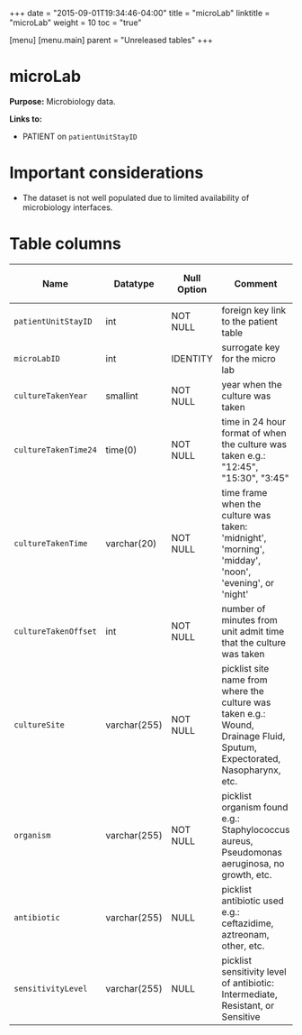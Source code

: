 +++
date = "2015-09-01T19:34:46-04:00"
title = "microLab"
linktitle = "microLab"
weight = 10
toc = "true"

[menu]
  [menu.main]
    parent = "Unreleased tables"
+++

# microLab

**Purpose:** Microbiology data.

**Links to:**

* PATIENT on `patientUnitStayID`

# Important considerations

* The dataset is not well populated due to limited availability of microbiology interfaces.

# Table columns

Name | Datatype | Null Option | Comment | Is Key | Stored Transformed Created
---- | ---- | ---- | ---- | ---- | ----
`patientUnitStayID` | int | NOT NULL | foreign key link to the patient table | FK | C
`microLabID` | int | IDENTITY | surrogate key for the micro lab | PK | C
`cultureTakenYear` | smallint | NOT NULL | year when the culture was taken |  | T
`cultureTakenTime24` | time(0) | NOT NULL | time in 24 hour format of when the culture was taken e.g.: "12:45", "15:30", "3:45" |  | T
`cultureTakenTime` | varchar(20) | NOT NULL | time frame when the culture was taken: 'midnight', 'morning', 'midday', 'noon', 'evening', or 'night' |  | T
`cultureTakenOffset` | int | NOT NULL | number of minutes from unit admit time that the culture was taken |  | C
`cultureSite` | varchar(255) | NOT NULL | picklist site name from where the culture was taken e.g.: Wound, Drainage Fluid, Sputum, Expectorated, Nasopharynx, etc. |  | S
`organism` | varchar(255) | NOT NULL | picklist organism found e.g.: Staphylococcus aureus, Pseudomonas aeruginosa, no growth, etc. |  | S
`antibiotic` | varchar(255) | NULL | picklist antibiotic used e.g.: ceftazidime, aztreonam, other, etc. |  | S
`sensitivityLevel` | varchar(255) | NULL | picklist sensitivity level of antibiotic: Intermediate, Resistant, or Sensitive |  | S

<!-- # Detailed description

* To follow.
 -->
